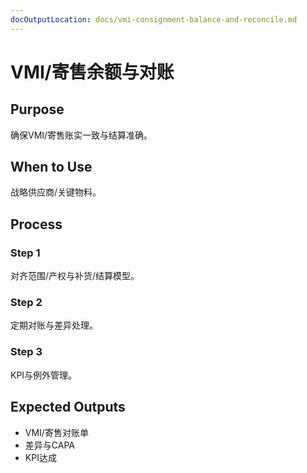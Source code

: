 ```yaml
---
docOutputLocation: docs/vmi-consignment-balance-and-reconcile.md
---
```


# VMI/寄售余额与对账

## Purpose

确保VMI/寄售账实一致与结算准确。

## When to Use

战略供应商/关键物料。

## Process

### Step 1

对齐范围/产权与补货/结算模型。

### Step 2

定期对账与差异处理。

### Step 3

KPI与例外管理。

## Expected Outputs

- VMI/寄售对账单
- 差异与CAPA
- KPI达成
